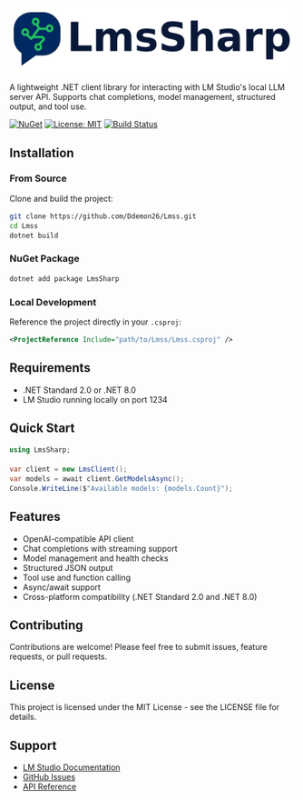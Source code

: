 ![logo.png](.docs/logo.png)

A lightweight .NET client library for interacting with LM Studio's local LLM server API. Supports chat completions, model management, structured output, and tool use.

[![NuGet](https://img.shields.io/nuget/v/LmsSharp.svg)](https://www.nuget.org/packages/LmsSharp)
[![License: MIT](https://img.shields.io/badge/License-MIT-yellow.svg)](https://opensource.org/licenses/MIT)
[![Build Status](https://github.com/Ddemon26/Lmss/actions/workflows/build.yml/badge.svg)](https://github.com/Ddemon26/Lmss/actions/workflows/build.yml)

## Installation

### From Source
Clone and build the project:
```bash
git clone https://github.com/Ddemon26/Lmss.git
cd Lmss
dotnet build
```

### NuGet Package
```bash
dotnet add package LmsSharp
```

### Local Development
Reference the project directly in your `.csproj`:
```xml
<ProjectReference Include="path/to/Lmss/Lmss.csproj" />
```

## Requirements

- .NET Standard 2.0 or .NET 8.0
- LM Studio running locally on port 1234

## Quick Start

```csharp
using LmsSharp;

var client = new LmsClient();
var models = await client.GetModelsAsync();
Console.WriteLine($"Available models: {models.Count}");
```

## Features

- OpenAI-compatible API client
- Chat completions with streaming support
- Model management and health checks
- Structured JSON output
- Tool use and function calling
- Async/await support
- Cross-platform compatibility (.NET Standard 2.0 and .NET 8.0)

## Contributing

Contributions are welcome! Please feel free to submit issues, feature requests, or pull requests.

## License

This project is licensed under the MIT License - see the LICENSE file for details.

## Support

- [LM Studio Documentation](https://lmstudio.ai/docs)
- [GitHub Issues](https://github.com/Ddemon26/Lmss/issues)
- [API Reference](https://github.com/Ddemon26/Lmss/wiki)